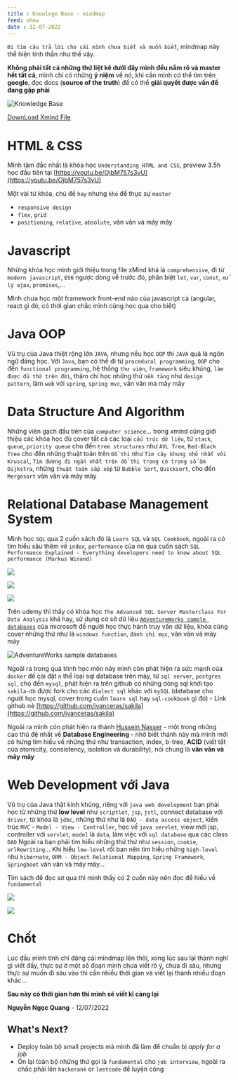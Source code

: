 ```yaml
---
title : Knowlege Base - mindmap 
feed: show
date : 12-07-2022
---
```


`Đi tìm câu trả lời cho cái mình chưa biết và muốn biết`, mindmap này thể hiện tinh thần như thế vậy.

**Không phải tất cả những thứ liệt kê dưới đây mình đều nắm rõ và master hết tất cả**, mình chỉ có những **ý niệm** về nó, khi cần mình có thể tìm trên **google**, đọc docs (**source of the truth**) để có thể **giải quyết được vấn đề đang gặp phải**

![Knowledge Base](../assets/img/mindmap/2022-07-12-knowledge-base.png
"Knowledge Base")

[DownLoad Xmind File](../assets/img/mindmap/knowlege-base.xmind) 

# HTML & CSS
Mình tâm đắc nhất là khóa học `Understanding HTML and CSS`, preview 3.5h học đầu tiên tại [https://youtu.be/OjbM757s3vU](https://youtu.be/OjbM757s3vU)

Một vài từ khóa, chủ đề `hay` nhưng `khó` để thực sự `master`
- `responsive design`
- `flex`, `grid`
- `positioning`, `relative`, `absolute`, vân vân và mây mây

# Javascript
Những khóa học mình giới thiệu trong file xMind khá là `comprehensive`, đi từ `modern javascript`, `ES6` ngược dòng về trước đó, phân biệt `let`, `var`, `const`, `xử lý ajax`, `promises`,...

Mình chưa học một framework front-end nào của javascript cả (angular, react gì đó, có thời gian chắc mình cũng học qua cho biết)

# Java OOP
Vũ trụ của Java thiệt rộng lớn `JAVA`, nhưng nếu học `OOP` thì `JAVA` quả là ngôn ngữ đáng học.
Với `Java`, bạn có thể đi từ `procedural programming`, `OOP` cho đến `functional programming`, hệ thống `thư viện`, `framework` siêu khủng, `làm được đủ thứ trên đời`, thậm chí học những thứ `nền tảng` như `design pattern`, làm `web` với `spring`, `spring mvc`, vân vân mà mây mây

# Data Structure And Algorithm
Những viên gạch đầu tiên của `computer science`... trong xmind cũng giới thiệu các khóa học đủ cover tất cả các loại `cấu trúc dữ liệu`, từ `stack`, `queue`, `priority queue` cho đến `tree structures` như `AVL Tree`, `Red-Black Tree` cho đến những thuật toán trên `Đồ thị` như `Tìm cây khung nhỏ nhất với Kruscal`, `Tìm đường đi ngắn nhất trên đồ thị trong có trọng số âm Dijkstra`, những `thuật toán sắp xếp` từ `Bubble Sort`, `Quicksort`, cho đến `Mergesort` vân vân và mây mây

# Relational Database Management System

Mình học `SQL` qua 2 cuốn sách đó là `Learn SQL` và `SQL Cookbook`, ngoài ra có tìm hiểu sâu thêm về `index`, `performance` của nó qua cuốn sách `SQL Performance Explained - Everything developers need to know about SQL performance (Markus Winand)` 

![](https://images-na.ssl-images-amazon.com/images/P/3950307826.01._SX360_SCLZZZZZZZ_.jpg)

![](https://th.bing.com/th/id/R.5c82ad91d32d4c3dd935297859b82568?rik=vh5VsgHD4EoOdQ&pid=ImgRaw&r=0)


![](https://th.bing.com/th/id/OIP.jXRARM9bFUG7LY5bJ2deagHaJt?pid=ImgDet&rs=1)

Trên udemy thì thấy có khóa học `The Advanced SQL Server Masterclass For Data Analysis` khá hay, sử dụng cơ sở dữ liệu  [`AdventureWorks sample databases`](https://docs.microsoft.com/en-us/sql/samples/adventureworks-install-configure?view=sql-server-ver16&tabs=ssms) của microsoft để người học thực hành truy vấn dữ liệu, khóa cũng cover những thứ như là `windows function`, `đánh chỉ mục`, vân vân và mây mây

![AdventureWorks sample databases](../assets/img/mindmap/2022-07-12-aruze-data-studio.png
"AdventureWorks sample databases")

Ngoài ra trong quá trình học môn này mình còn phát hiện ra sức mạnh của `docker` để cài đặt `n` thể loại sql database trên máy, từ `sql server`, `postgres sql`, cho đến `mysql`, phát hiện ra trên github có những dòng sql khởi tạo `sakila-db` được fork cho các `dialect sql` khác với `mySQL` (database cho người học mysql, cover trong cuốn `learn sql` hay `sql-cookbook` gì đó) - Link github nè [https://github.com/ivanceras/sakila](https://github.com/ivanceras/sakila)

Ngoài ra mình cón phát hiện ra thánh [Hussein Nasser](https://www.youtube.com/c/HusseinNasser-software-engineering)   - một trong những cao thủ đệ nhất về **Database Engineering** - nhờ biết thánh này mà mình mới có hứng tìm hiểu về những thứ như transaction, index, b-tree, **ACID** (viết tắt của atomicity, consistency, isolation và durability), nói chung là **vân vân và mây mây**

# Web Development với Java
Vũ trụ của Java thật kinh khủng, riêng với `java web development` bạn phải học từ những thứ **low level** như `scriptlet`, `jsp`, `jstl`, connect database với `driver`, từ khóa là `jdbc`, những thứ như là `DAO - data access object`, kiến trúc `MVC` - `Model - View - Controller`, học về `java servlet`, view mới jsp, controller với `servlet`, `model` là `data`, làm việc với `sql database` qua các class `DAO`
Ngoài ra bạn phải tìm hiểu những thứ thứ như `session`, `cookie`, `urlRewriting`...
Khi hiểu `low-level` rồi bạn nên tìm hiểu những `high-level` như `hibernate`, `ORM - Object Relational Mapping`, `Spring Framework`, `Springboot`
vân vân và mây mây...

Tìm sách để đọc sơ qua thì mình thấy có 2 cuốn này nên đọc để hiểu về `fundamental`

![](https://images-na.ssl-images-amazon.com/images/I/51IqZKgOtUL._SX398_BO1,204,203,200_.jpg)

![](https://images-na.ssl-images-amazon.com/images/I/51PNFtMQBaL._AC_UL600_SR600,600_.jpg)

# Chốt
Lúc đầu mình tính chỉ đăng cái mindmap lên thôi, xong lúc sau lại thành nghĩ gì viết đấy, thực sự ở một số đoạn mình chưa viết rõ ý, chưa đi sâu, nhưng thực sự muốn đi sâu vào thì cần nhiều thời gian và viết lại thành nhiều đoạn khác...

**Sau này có thời gian hơn thì mình sẽ viết kĩ càng lại**

**Nguyễn Ngọc Quang** - 12/07/2022

## What's Next?

- Deploy toàn bộ small projects mà mình đã làm để chuẩn bị *apply for a job*
- Ôn lại toàn bộ những thứ gọi là `fundamental` cho `job interview`, ngoài ra chắc phải lên `hackerank` or `leetcode` để luyện công





